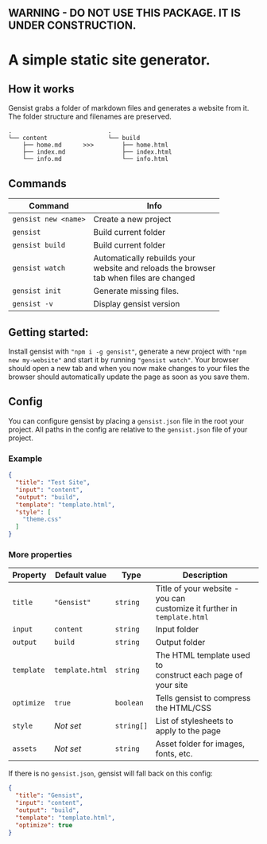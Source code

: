 ## WARNING - DO NOT USE THIS PACKAGE. IT IS UNDER CONSTRUCTION.

# A simple static site generator.

## How it works
Gensist grabs a folder of markdown files and generates a website from it. The folder structure and filenames are preserved.
```
.                           .
└── content                 └── build
    ├── home.md      >>>        ├── home.html
    ├── index.md                ├── index.html
    └── info.md                 └── info.html
```

## Commands

| Command              | Info                                                                                         |
| -------------------- | -------------------------------------------------------------------------------------------- |
| `gensist new <name>` | Create a new project                                                                         |
| `gensist`            | Build current folder                                                                         |
| `gensist build`      | Build current folder                                                                         |
| `gensist watch`      | Automatically rebuilds your<br>website and reloads the browser<br>tab when files are changed |
| `gensist init`       | Generate missing files.                                                                      |
| `gensist -v`         | Display gensist version                                                                      |

## Getting started:
Install gensist with `"npm i -g gensist"`, generate a new project with `"npm new my-website"` and start it by running `"gensist watch"`. Your browser should open a new tab and when you now make changes to your files the browser should automatically update the page as soon as you save them.

## Config
You can configure gensist by placing a `gensist.json` file in the root your project. All paths in the config are relative to the `gensist.json` file of your project.

### Example
```json
{
  "title": "Test Site",
  "input": "content",
  "output": "build",
  "template": "template.html",
  "style": [
    "theme.css"
  ]
}
```

### More properties
| Property   | Default value   | Type       | Description                                                                     |
| ---------- | --------------- | ---------- | ------------------------------------------------------------------------------- |
| `title`    | `"Gensist"`     | `string`   | Title of your website - you can <br>customize it further in <br>`template.html` |
| `input`    | `content`       | `string`   | Input folder                                                                    |
| `output`   | `build`         | `string`   | Output folder                                                                   |
| `template` | `template.html` | `string`   | The HTML template used to <br>construct each page of your site                  |
| `optimize` | `true`          | `boolean`  | Tells gensist to compress the HTML/CSS                                          |
| `style`    | _Not set_       | `string[]` | List of stylesheets to apply to the page                                        |
| `assets`   | _Not set_       | `string`   | Asset folder for images, fonts, etc.                                            |

If there is no `gensist.json`, gensist will fall back on this config:
```json
{
  "title": "Gensist",
  "input": "content",
  "output": "build",
  "template": "template.html",
  "optimize": true
}
```

